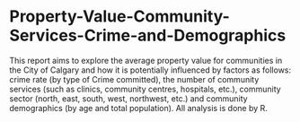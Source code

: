 # Property-Value-Community-Services-Crime-and-Demographics
This report aims to explore the average property value for communities in the City of Calgary and how
it is potentially influenced by factors as follows: crime rate (by type of Crime committed), the number
of community services (such as clinics, community centres, hospitals, etc.), community sector (north, east,
south, west, northwest, etc.) and community demographics (by age and total population). All analysis is done by R.
